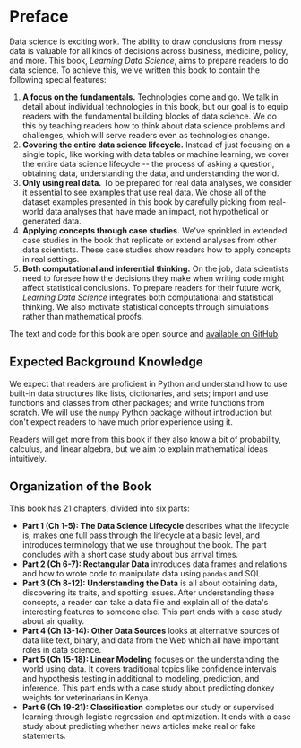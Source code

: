 # Preface

Data science is exciting work. The ability to draw conclusions from messy data
is valuable for all kinds of decisions across business, medicine, policy, and
more. This book, _Learning Data Science_, aims to prepare readers to do data
science. To achieve this, we've written this book to contain the following
special features:

1. **A focus on the fundamentals.** Technologies come and go. We talk in detail
   about individual technologies in this book, but our goal is to equip readers
   with the fundamental building blocks of data science. We do this by teaching
   readers how to think about data science problems and challenges, which will
   serve readers even as technologies change.
1. **Covering the entire data science lifecycle.** Instead of just focusing on
   a single topic, like working with data tables or machine learning, we cover
   the entire data science lifecycle -- the process of asking a question,
   obtaining data, understanding the data, and understanding the world.
1. **Only using real data.** To be prepared for real data analyses, we consider
   it essential to see examples that use real data. We chose all of the dataset
   examples presented in this book by carefully picking from real-world data
   analyses that have made an impact, not hypothetical or generated data.
1. **Applying concepts through case studies.** We've sprinkled in extended case
   studies in the book that replicate or extend analyses from other
   data scientists. These case studies show readers how to apply concepts in
   real settings.
1. **Both computational and inferential thinking.** On the job, data scientists
   need to foresee how the decisions they make when writing code might affect
   statistical conclusions. To prepare readers for their future work, _Learning
   Data Science_ integrates both computational and statistical thinking. We
   also motivate statistical concepts through simulations rather than
   mathematical proofs.

The text and code for this book are open source and [available on
GitHub][github].

[github]: https://github.com/DS-100/textbook/

## Expected Background Knowledge

We expect that readers are proficient in Python and understand how to use
built-in data structures like lists, dictionaries, and sets; import and use
functions and classes from other packages; and write functions from scratch. We
will use the `numpy` Python package without introduction but don't expect
readers to have much prior experience using it.

Readers will get more from this book if they also know a bit of probability,
calculus, and linear algebra, but we aim to explain mathematical ideas
intuitively.

## Organization of the Book

This book has 21 chapters, divided into six parts:

- **Part 1 (Ch 1-5): The Data Science Lifecycle** describes what the
  lifecycle is, makes one full pass through the lifecycle at a basic level, and
  introduces terminology that we use throughout the book. The part concludes
  with a short case study about bus arrival times.
- **Part 2 (Ch 6-7): Rectangular Data** introduces data frames and
  relations and how to wrote code to manipulate data using `pandas` and SQL.
- **Part 3 (Ch 8-12): Understanding the Data** is all about obtaining data,
  discovering its traits, and spotting issues. After understanding these
  concepts, a reader can take a data file and explain all of the data's
  interesting features to someone else. This part ends with a case study
  about air quality.
- **Part 4 (Ch 13-14): Other Data Sources** looks at alternative sources of
  data like text, binary, and data from the Web which all have important
  roles in data science.
- **Part 5 (Ch 15-18): Linear Modeling** focuses on the understanding the world
  using data. It covers traditional topics like confidence intervals and
  hypothesis testing in additional to modeling, prediction, and inference.
  This part ends with a case study about predicting donkey weights for
  veterinarians in Kenya.
- **Part 6 (Ch 19-21): Classification** completes our study or supervised
  learning through logistic regression and optimization. It ends with a case
  study about predicting whether news articles make real or fake statements.

